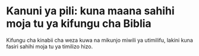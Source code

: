 # Kanuni ya pili: kuna maana sahihi moja tu ya kifungu cha Biblia

Kifungu cha kinabii cha weza kuwa na mikunjo miwili ya utimilifu, lakini kuna fasiri sahihi moja tu ya timilizo hizo.

